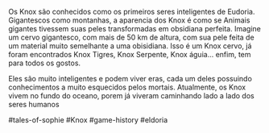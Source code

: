
Os Knox são conhecidos como os primeiros seres inteligentes de Eudoria. Gigantescos como montanhas, a aparencia dos Knox é como se Animais gigantes tivessem suas peles transformadas em obsidiana perfeita. Imagine um cervo gigantesco, com mais de 50 km de altura, com sua pele feita de um material muito semelhante a uma obisidiana. Isso é um Knox cervo, já foram encontrados Knox Tigres, Knox Serpente, Knox águia... enfim, tem para todos os gostos. 

Eles são muito inteligentes e podem viver eras, cada um deles possuindo conhecimentos a muito esquecidos pelos mortais. Atualmente, os Knox vivem no fundo do oceano, porem já viveram caminhando lado a lado dos seres humanos

#tales-of-sophie #Knox #game-history #eldoria
